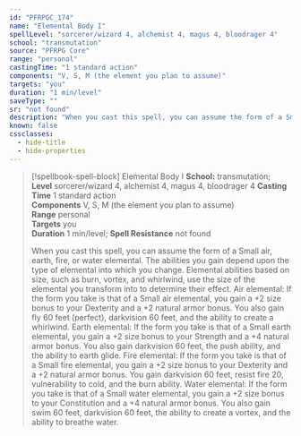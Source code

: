 ```yaml
---
id: "PFRPGC_174"
name: "Elemental Body I"
spellLevel: "sorcerer/wizard 4, alchemist 4, magus 4, bloodrager 4"
school: "transmutation"
source: "PFRPG Core"
range: "personal"
castingTime: "1 standard action"
components: "V, S, M (the element you plan to assume)"
targets: "you"
duration: "1 min/level"
saveType: ""
sr: "not found"
description: "When you cast this spell, you can assume the form of a Small air, earth, fire, or water elemental. The abilities you gain depend upon the type of elemental into which you change. Elemental abilities based on size, such as burn, vortex, and whirlwind, use the size of the elemental you transform into to determine their effect. Air elemental: If the form you take is that of a Small air elemental, you gain a +2 size bonus to your Dexterity and a +2 natural armor bonus. You also gain fly 60 feet (perfect), darkvision 60 feet, and the ability to create a whirlwind. Earth elemental: If the form you take is that of a Small earth elemental, you gain a +2 size bonus to your Strength and a +4 natural armor bonus. You also gain darkvision 60 feet, the push ability, and the ability to earth glide. Fire elemental: If the form you take is that of a Small fire elemental, you gain a +2 size bonus to your Dexterity and a +2 natural armor bonus. You gain darkvision 60 feet, resist fire 20, vulnerability to cold, and the burn ability. Water elemental: If the form you take is that of a Small water elemental, you gain a +2 size bonus to your Constitution and a +4 natural armor bonus. You also gain swim 60 feet, darkvision 60 feet, the ability to create a vortex, and the ability to breathe water."
known: false
cssclasses:
  - hide-title
  - hide-properties
---
```


> [!spellbook-spell-block] Elemental Body I
> **School:** transmutation; **Level** sorcerer/wizard 4, alchemist 4, magus 4, bloodrager 4
> **Casting Time** 1 standard action  
> **Components** V, S, M (the element you plan to assume)  
> **Range** personal  
> **Targets** you  
> **Duration** 1 min/level; **Spell Resistance** not found
> 
> When you cast this spell, you can assume the form of a Small air, earth, fire, or water elemental. The abilities you gain depend upon the type of elemental into which you change. Elemental abilities based on size, such as burn, vortex, and whirlwind, use the size of the elemental you transform into to determine their effect. Air elemental: If the form you take is that of a Small air elemental, you gain a +2 size bonus to your Dexterity and a +2 natural armor bonus. You also gain fly 60 feet (perfect), darkvision 60 feet, and the ability to create a whirlwind. Earth elemental: If the form you take is that of a Small earth elemental, you gain a +2 size bonus to your Strength and a +4 natural armor bonus. You also gain darkvision 60 feet, the push ability, and the ability to earth glide. Fire elemental: If the form you take is that of a Small fire elemental, you gain a +2 size bonus to your Dexterity and a +2 natural armor bonus. You gain darkvision 60 feet, resist fire 20, vulnerability to cold, and the burn ability. Water elemental: If the form you take is that of a Small water elemental, you gain a +2 size bonus to your Constitution and a +4 natural armor bonus. You also gain swim 60 feet, darkvision 60 feet, the ability to create a vortex, and the ability to breathe water.